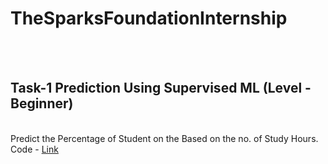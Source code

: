 # TheSparksFoundationInternship

<br>
<br>

<h2>Task-1 Prediction Using Supervised ML (Level - Beginner)</h2>
<br>
Predict the Percentage of Student on the Based on the no. of Study Hours.
<br>
Code - <a href="https://github.com/ArthIJani/TheSparksFoundationInternship/blob/main/Task-1/Task1_LinearRegression.ipynb">Link</a>

<br>
